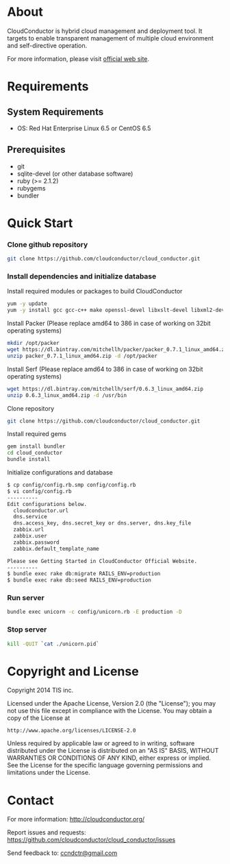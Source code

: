 About
=====

CloudConductor is hybrid cloud management and deployment tool.
It targets to enable transparent management of multiple cloud environment
and self-directive operation.

For more information, please visit [official web site](http://cloudconductor.org/).


Requirements
============

System Requirements
-------------------

- OS: Red Hat Enterprise Linux 6.5 or CentOS 6.5

Prerequisites
-------------

- git
- sqlite-devel (or other database software)
- ruby (>= 2.1.2)
- rubygems
- bundler


Quick Start
===========

### Clone github repository

```bash
git clone https://github.com/cloudconductor/cloud_conductor.git
```

### Install dependencies and initialize database

Install required modules or packages to build CloudConductor

```bash
yum -y update
yum -y install gcc gcc-c++ make openssl-devel libxslt-devel libxml2-devel wget unzip
```

Install Packer (Please replace amd64 to 386 in case of working on 32bit operating systems)

```bash
mkdir /opt/packer
wget https://dl.bintray.com/mitchellh/packer/packer_0.7.1_linux_amd64.zip
unzip packer_0.7.1_linux_amd64.zip -d /opt/packer
```

Install Serf (Please replace amd64 to 386 in case of working on 32bit operating systems)

```bash
wget https://dl.bintray.com/mitchellh/serf/0.6.3_linux_amd64.zip
unzip 0.6.3_linux_amd64.zip -d /usr/bin
```

Clone repository

```bash
git clone https://github.com/cloudconductor/cloud_conductor.git
```

Install required gems

```bash
gem install bundler
cd cloud_conductor
bundle install
```

Initialize configurations and database

```bash
$ cp config/config.rb.smp config/config.rb
$ vi config/config.rb
----------
Edit configurations below.
  cloudconductor.url
  dns.service
  dns.access_key, dns.secret_key or dns.server, dns.key_file
  zabbix.url
  zabbix.user
  zabbix.password
  zabbix.default_template_name

Please see Getting Started in CloudConductor Official Website.
----------
$ bundle exec rake db:migrate RAILS_ENV=production
$ bundle exec rake db:seed RAILS_ENV=production
```

### Run server

```bash
bundle exec unicorn -c config/unicorn.rb -E production -D
```

### Stop server

```bash
kill -QUIT `cat ./unicorn.pid`
```

Copyright and License
=====================

Copyright 2014 TIS inc.

Licensed under the Apache License, Version 2.0 (the "License");
you may not use this file except in compliance with the License.
You may obtain a copy of the License at

    http://www.apache.org/licenses/LICENSE-2.0

Unless required by applicable law or agreed to in writing, software
distributed under the License is distributed on an "AS IS" BASIS,
WITHOUT WARRANTIES OR CONDITIONS OF ANY KIND, either express or implied.
See the License for the specific language governing permissions and
limitations under the License.


Contact
========

For more information: <http://cloudconductor.org/>

Report issues and requests: <https://github.com/cloudconductor/cloud_conductor/issues>

Send feedback to: <ccndctr@gmail.com>
